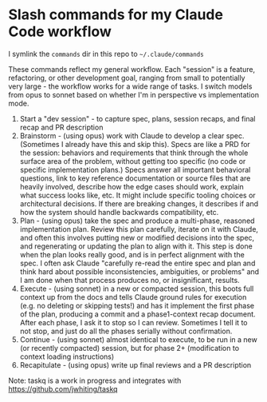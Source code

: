 # Slash commands for my Claude Code workflow 

I symlink the `commands` dir in this repo to `~/.claude/commands`

These commands reflect my general workflow. Each "session" is a feature, refactoring, or other development goal, ranging from small to potentially very large - the workflow works for a wide range of tasks. I switch models from opus to sonnet based on whether I'm in perspective vs implementation mode.
1. Start a "dev session" - to capture spec, plans, session recaps, and final recap and PR description
2. Brainstorm - (using opus) work with Claude to develop a clear spec. (Sometimes I already have this and skip this). Specs are like a PRD for the session: behaviors and requirements that think through the whole surface area of the problem, without getting too specific (no code or specific implementation plans.) Specs answer all important behavioral questions, link to key reference documentation or source files that are heavily involved, describe how the edge cases should work, explain what success looks like, etc. It might include specific tooling choices or architectural decisions. If there are breaking changes, it describes if and how the system should handle backwards compatibility, etc.
3. Plan - (using opus) take the spec and produce a multi-phase, reasoned implementation plan. Review this plan carefully, iterate on it with Claude, and often this involves putting new or modified decisions into the spec, and regenerating or updating the plan to align with it. This step is done when the plan looks really good, and is in perfect alignment with the spec. I often ask Claude "carefully re-read the entire spec and plan and think hard about possible inconsistencies, ambiguities, or problems" and I am done when that process produces no, or insignificant, results.
4. Execute - (using sonnet) in a new or compacted session, this boots full context up from the docs and tells Claude ground rules for execution (e.g. no deleting or skipping tests!) and has it implement the first phase of the plan, producing a commit and a phase1-context recap document. After each phase, I ask it to stop so I can review. Sometimes I tell it to not stop, and just do all the phases serially without confirmation.
5. Continue - (using sonnet) almost identical to execute, to be run in a new (or recently compacted) session, but for phase 2+ (modification to context loading instructions)
6. Recapitulate - (using opus) write up final reviews and a PR description

Note: taskq is a work in progress and integrates with https://github.com/jwhiting/taskq
